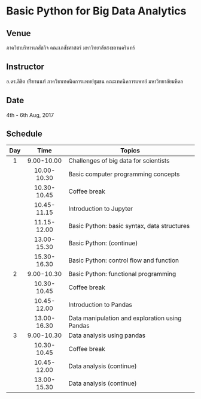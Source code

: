 # Basic Python for Big Data Analytics

## Venue
ภาควิชาบริหารเภสัชกิจ คณะเภสัชศาสตร์ มหาวิทยาลัยสงขลานครินทร์

## Instructor
อ.ดร.ลิขิต ปรียานนท์ ภาควิชาเทคนิคการแพทย์ชุมชน คณะเทคนิคการแพทย์ มหาวิทยาลัยมหิดล

## Date
 4th - 6th Aug, 2017

## Schedule

|Day|Time|Topics|
|:---:|:---:|----|
|1|9.00-10.00|Challenges of big data for scientists|
||10.00-10.30|Basic computer programming concepts|
||10.30-10.45|Coffee break|
||10.45-11.15|Introduction to Jupyter|
||11.15-12.00|Basic Python: basic syntax, data structures|
||13.00-15.30|Basic Python: (continue)|
||15.30-16.30|Basic Python: control flow and function|
|2|9.00-10.30|Basic Python: functional programming|
||10.30-10.45|Coffee break|
||10.45-12.00|Introduction to Pandas|
||13.00-16.30|Data manipulation and exploration using Pandas|
|3|9.00-10.30|Data analysis using pandas|
||10.30-10.45|Coffee break|
||10.45-12.00|Data analysis (continue)|
||13.00-15.30|Data analysis (continue)|
